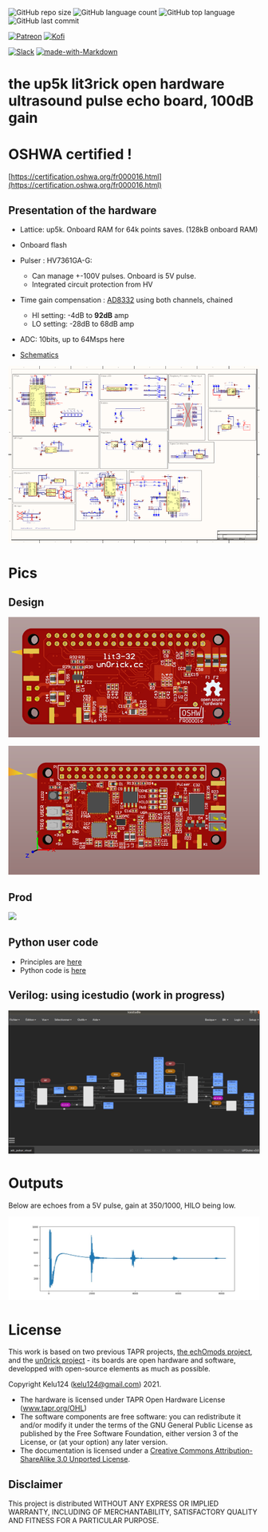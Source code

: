 ![GitHub repo size](https://img.shields.io/github/repo-size/kelu124/lit3rick?style=plastic)
![GitHub language count](https://img.shields.io/github/languages/count/kelu124/lit3rick?style=plastic)
![GitHub top language](https://img.shields.io/github/languages/top/kelu124/lit3rick?style=plastic)
![GitHub last commit](https://img.shields.io/github/last-commit/kelu124/lit3rick?color=red&style=plastic)

[![Patreon](https://img.shields.io/badge/patreon-donate-orange.svg)](https://www.patreon.com/kelu124) 
[![Kofi](https://badgen.net/badge/icon/kofi?icon=kofi&label)](https://ko-fi.com/G2G81MT0G)

[![Slack](https://badgen.net/badge/icon/slack?icon=slack&label)](https://join.slack.com/t/usdevkit/shared_invite/zt-2g501obl-z53YHyGOOMZjeCXuXzjZow)
[![made-with-Markdown](https://img.shields.io/badge/Made%20with-Markdown-1f425f.svg)](http://commonmark.org)


# the up5k lit3rick open hardware ultrasound pulse echo board, 100dB gain

# OSHWA certified ! 

[https://certification.oshwa.org/fr000016.html](https://certification.oshwa.org/fr000016.html)

## Presentation of the hardware

* Lattice: up5k. Onboard RAM for 64k points saves. (128kB onboard RAM)
* Onboard flash 
* Pulser : HV7361GA-G: 
  * Can manage +-100V pulses. Onboard is 5V pulse.
  * Integrated circuit protection from HV
* Time gain compensation : [AD8332](altium/ad8332.md) using both channels, chained
  * HI setting: -4dB to __92dB__ amp
  * LO setting: -28dB to 68dB amp
* ADC: 10bits, up to 64Msps here


* [Schematics](/altium/OUTPUT/Schematics/ice40_schematic.PDF)

[![](build/schematics.png)](/altium/OUTPUT/Schematics/ice40_schematic.PDF)

# Pics

## Design 

![](/bot.png)

![](/top.png)

## Prod

![](build/imagelit3_32.png)

## Python user code

* Principles are [here](/lit3-32/icestudio/Readme.md)
* Python code is [here](/icestudio/python/python.py)

## Verilog: using icestudio (work in progress)

![](/icestudio/icestudio_screenshot.png)

# Outputs

Below are echoes from a 5V pulse, gain at 350/1000, HILO being low.

![](icestudio/G350_HL0_5V.jpg)

# License

This work is based on two previous TAPR projects, [the echOmods project](https://github.com/kelu124/echomods/), and the [un0rick project](https://github.com/kelu124/un0rick) - its boards are open hardware and software, developped with open-source elements as much as possible.

Copyright Kelu124 (kelu124@gmail.com) 2021.

* The hardware is licensed under TAPR Open Hardware License (www.tapr.org/OHL)
* The software components are free software: you can redistribute it and/or modify it under the terms of the GNU General Public License as published by the Free Software Foundation, either version 3 of the License, or (at your option) any later version.
* The documentation is licensed under a [Creative Commons Attribution-ShareAlike 3.0 Unported License](http://creativecommons.org/licenses/by-sa/3.0/).

## Disclaimer

This project is distributed WITHOUT ANY EXPRESS OR IMPLIED WARRANTY, INCLUDING OF MERCHANTABILITY, SATISFACTORY QUALITY AND FITNESS FOR A PARTICULAR PURPOSE. 


